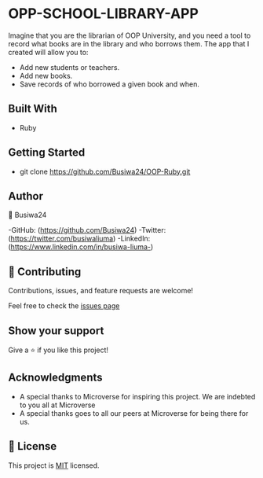 # OPP-SCHOOL-LIBRARY-APP

Imagine that you are the librarian of OOP University, and you need a tool to record what books are in the library and who borrows them. The app that I created will allow you to:

- Add new students or teachers.
- Add new books.
- Save records of who borrowed a given book and when.


## Built With

- Ruby

## Getting Started

- git clone https://github.com/Busiwa24/OOP-Ruby.git

## Author

👤 Busiwa24

-GitHub: (https://github.com/Busiwa24) 
-Twitter: (https://twitter.com/busiwaliuma) 
-LinkedIn: (https://www.linkedin.com/in/busiwa-liuma-)


## 🤝 Contributing

Contributions, issues, and feature requests are welcome!

Feel free to check the [issues page](https://github.com/Busiwa24/OOP-Ruby/issues.)

## Show your support

Give a ⭐️ if you like this project!

## Acknowledgments

- A special thanks to Microverse for inspiring this project. We are indebted to you all at Microverse
- A special thanks goes to all our peers at Microverse for being there for us.

## 📝 License

This project is [MIT](./MIT.md) licensed.
